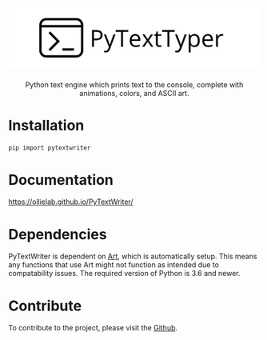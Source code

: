 <h1 align="center">
<img src="logo.png" width="600">
</h1>

<p align="center">
Python text engine which prints text to the console, complete with animations, colors, and ASCII art.
</p>


# Installation
`pip import pytextwriter`

<h1>Documentation</h1>
<a href="https://ollielab.github.io/PyTextWriter/">https://ollielab.github.io/PyTextWriter/</a>

<h1>Dependencies</h1>
PyTextWriter is dependent on <a href="https://github.com/sepandhaghighi/art">Art</a>, which is automatically setup. This means any functions that use Art might not function as intended due to compatability issues. The required version of Python is 3.6 and newer.

<br>
<h1>Contribute</h1>
To contribute to the project, please visit the <a href="https://github.com/Ollielab/PyTextWriter">Github</a>.
